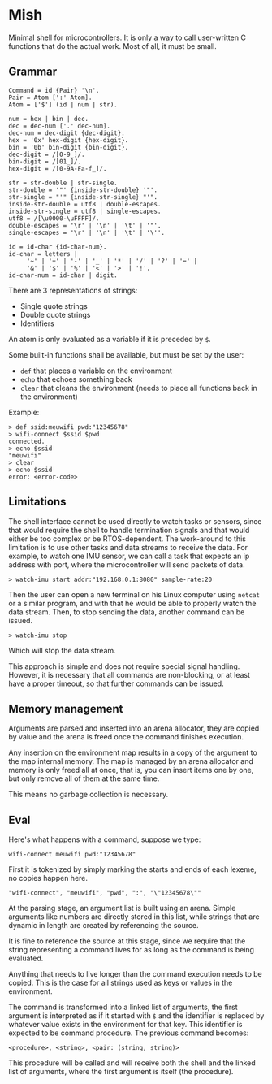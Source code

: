 # Mish

Minimal shell for microcontrollers. It is only a way to call
user-written C functions that do the actual work.
Most of all, it must be small.

## Grammar

```ebnf
Command = id {Pair} '\n'.
Pair = Atom [':' Atom].
Atom = ['$'] (id | num | str).

num = hex | bin | dec.
dec = dec-num ['.' dec-num].
dec-num = dec-digit {dec-digit}.
hex = '0x' hex-digit {hex-digit}.
bin = '0b' bin-digit {bin-digit}.
dec-digit = /[0-9_]/.
bin-digit = /[01_]/.
hex-digit = /[0-9A-Fa-f_]/.

str = str-double | str-single.
str-double = '"' {inside-str-double} '"'.
str-single = "'" {inside-str-single} "'".
inside-str-double = utf8 | double-escapes.
inside-str-single = utf8 | single-escapes.
utf8 = /[\u0000-\uFFFF]/.
double-escapes = '\r' | '\n' | '\t' | '"'.
single-escapes = '\r' | '\n' | '\t' | '\''.

id = id-char {id-char-num}.
id-char = letters |
     '~' | '+' | '-' | '_' | '*' | '/' | '?' | '=' |
     '&' | '$' | '%' | '<' | '>' | '!'.
id-char-num = id-char | digit.
```

There are 3 representations of strings:
 - Single quote strings
 - Double quote strings
 - Identifiers

An atom is only evaluated as a variable if
it is preceded by `$`.

Some built-in functions shall be available, but must
be set by the user:
 - `def` that places a variable on the environment
 - `echo` that echoes something back
 - `clear` that cleans the environment (needs to place all functions back in the environment)

Example:

```
> def ssid:meuwifi pwd:"12345678"
> wifi-connect $ssid $pwd
connected.
> echo $ssid
"meuwifi"
> clear
> echo $ssid
error: <error-code>
```

## Limitations

The shell interface cannot be used directly to watch tasks or sensors,
since that would require the shell to handle termination signals and
that would either be too complex or be RTOS-dependent. The work-around
to this limitation is to use other tasks and data streams to receive the data.
For example, to watch one IMU sensor, we can call a task that expects
an ip address with port, where the microcontroller will send packets
of data.

```
> watch-imu start addr:"192.168.0.1:8080" sample-rate:20
```

Then the user can open a new terminal on his Linux computer
using `netcat` or a similar program, and with that he would be able
to properly watch the data stream. Then, to stop sending the data,
another command can be issued.

```
> watch-imu stop
```

Which will stop the data stream.

This approach is simple and does not require special signal handling.
However, it is necessary that all commands are non-blocking, or at least
have a proper timeout, so that further commands can be issued. 

## Memory management

Arguments are parsed and inserted into an arena allocator,
they are copied by value and the arena is freed once the
command finishes execution.

Any insertion on the environment map results in a copy of the argument
to the map internal memory. The map is managed by an arena allocator
and memory is only freed all at once, that is, you can insert
items one by one, but only remove all of them at the same time.

This means no garbage collection is necessary.

## Eval

Here's what happens with a command, suppose we type:

```
wifi-connect meuwifi pwd:"12345678"
```

First it is tokenized by simply marking the starts and ends of
each lexeme, no copies happen here.
  
```
"wifi-connect", "meuwifi", "pwd", ":", "\"12345678\""
```

At the parsing stage, an argument list is built using an arena.
Simple arguments like numbers are directly stored in this list,
while strings that are dynamic in length
are created by referencing the source.

It is fine to reference the source at this stage, since we require
that the string representing a command lives for as long as the command is being
evaluated.

Anything that needs to live longer than the command execution needs to be copied.
This is the case for all strings used as keys or values in the environment.

The command is transformed into a linked list of arguments,
the first argument is interpreted as if it started with `$`
and the identifier is replaced by whatever value exists in
the environment for that key. This identifier is expected to be
command procedure. The previous command becomes:

```
<procedure>, <string>, <pair: (string, string)>
```

This procedure will be called and will receive
both the shell and the linked list of arguments, where the first
argument is itself (the procedure). 
